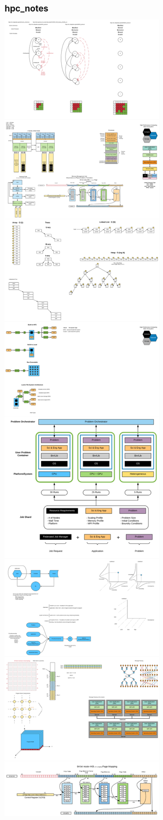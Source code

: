 # hpc_notes

<div align="center">
<img src="Class Notes - Cache.png" class="center">
</div>

<div align="center">
<img src="Class Notes - Compute.png" class="center">
</div>

<div align="center">
<img src="Class Notes - Data Structures.png" class="center">
</div>

<div align="center">
<img src="Class Notes - File Systems.png" class="center">
</div>

<div align="center">
<img src="Class Notes - HPC Container.png" class="center">
</div>

<div align="center">
<img src="Class Notes - Ideas.png" class="center">
</div>

<div align="center">
<img src="Class Notes - MPI_Ranks Applicaton.png" class="center">
</div>

<div align="center">
<img src="Class Notes - VA to PA(1).png" class="center">
</div>
